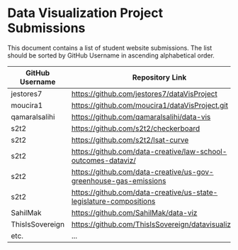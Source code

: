 # Data Visualization Project Submissions

This document contains a list of student website submissions. The list should be sorted by GitHub Username in ascending alphabetical order.

GitHub Username | Repository Link | Project Link
--- | --- | ---
jestores7 | https://github.com/jestores7/dataVisProject | https://jestores7.github.io/dataVisProject/
moucira1 | https://github.com/moucira1/dataVisProject.git | https://moucira1.github.io/dataVisProject/ 
qamaralsalihi | https://github.com/qamaralsalihi/data-vis | https://qamaralsalihi.github.io/data-vis/
s2t2 | https://github.com/s2t2/checkerboard | http://s2t2.github.io/checkerboard/
s2t2 | https://github.com/s2t2/lsat-curve | http://s2t2.github.io/lsat-curve/
s2t2 | https://github.com/data-creative/law-school-outcomes-dataviz/ | http://data-creative.info/law-school-outcomes-dataviz/
s2t2 | https://github.com/data-creative/us-gov-greenhouse-gas-emissions | http://data-creative.info/us-gov-greenhouse-gas-emissions/
s2t2 | https://github.com/data-creative/us-state-legislature-compositions | http://data-creative.info/us-state-legislature-compositions/
SahilMak | https://github.com/SahilMak/data-viz | http://www.sahilmak.tech/data-viz/
ThisIsSovereign | https://github.com/ThisIsSovereign/datavisualization | https://thisissovereign.github.io/datavisualization/
etc. | ... | ...
